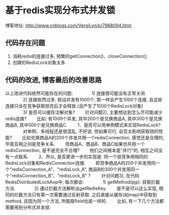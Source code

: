 # 基于redis实现分布式并发锁
博客地址: http://www.cnblogs.com/VergiLyn/p/7968094.html  

## 代码存在问题
1. 消耗redis的连接过多, 频繁的getConnection()、closeConnection();
2. 创建的RedisLock对象太多.

## 代码的改进, 博客最后的改善思路
以上改进代码依然可能存在的问题:
　　　　1) 连接很可能没有正常关闭.
　　　　2) 连接依然过多, 假设并发有1000个, 那一样会产生1000个连接, 且这些连接只会在竞争获取锁完后才会释放.(且产生了1000个RedisLock对象)
　　　　3) 是否可以缓存注解对象?
　　针对问题2), 主要想达到怎么尽可能减少redis连接?
　　比如: 有1000个并发, 其中200个是兑换商品A, 其中300个是兑换商品B, 其中500个是兑换商品C.
　　1、是否可以用单例模式来实现RedisLock?
　　　　对单例、多线程还是很混乱, 不好说. 但如果可行, 会否太影响获取锁的性能?
　　比如兑换商品A的200个并发共用一个redisConnection, 感觉还是合理的, 毕竟互相之间是竞争关系.
　　但商品A、商品B、商品C如果也共用一个redisConnection, 是不是完全不合理?
　　他们之间根本是"并行"的, 相互之间没有一点联系.
　　2、所以, 是否更进一步的实现是: 同一个锁竞争用相同的RedisLock对象和RedisConnection连接.
　　即竞争商品A的200个并发用同一个"redisConnection_A"、"redisLock_A", 商品B的300个并发用同一个"redisConnection_B"、"redisLock_B"？
　　针对问题3), 在代码RedisDistributedLockAop中, 每次都会:
　　　　1) getMethod(pjp): 获取拦截方法.
　　　　2) 通过拦截方法解析出getRedisKey.
　　是不是可以这么实现, 相同的拦截方法只有第一次需要通过反射获取. 之后直接从缓存(如map)中获取到method, 且因为同一个方法, 所能取field也是一样的.
　　比如, 有一下几个方法都需要用到分布式并发锁: